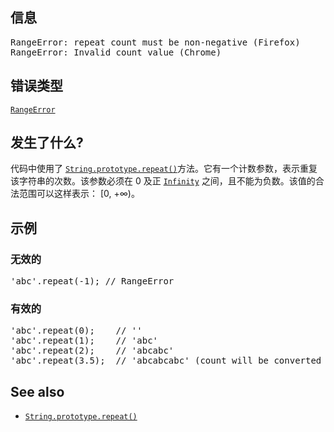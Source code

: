 ## 信息

<pre class="syntaxbox">RangeError: repeat count must be non-negative (Firefox)
RangeError: Invalid count value (Chrome)
</pre>

## 错误类型

[`RangeError`](/zh-CN/docs/Web/JavaScript/Reference/Global_Objects/RangeError "RangeError对象标明一个错误，当一个值不在其所允许的范围或者集合中。")

## 发生了什么?

代码中使用了 [`String.prototype.repeat()`](/zh-CN/docs/Web/JavaScript/Reference/Global_Objects/String/repeat "repeat() 构造并返回一个新字符串，该字符串包含被连接在一起的指定数量的字符串的副本。")方法。<span lang="zh-CN" class="short_text" id="result_box"><span>它有一个计数参数，表示重复该字符串的次数</span></span>。该参数必须在 0 及正 [`Infinity`](/zh-CN/docs/Web/JavaScript/Reference/Global_Objects/Infinity "全局属性 Infinity 是一个数值，表示无穷大。") 之间，且不能为负数。该值的合法范围可以这样表示： [0, +∞)。

## 示例

### 无效的

<pre class="brush: js example-bad">'abc'.repeat(-1); // RangeError </pre>

### 有效的

<pre class="brush: js example-good">'abc'.repeat(0);    // ''
'abc'.repeat(1);    // 'abc'
'abc'.repeat(2);    // 'abcabc'
'abc'.repeat(3.5);  // 'abcabcabc' (count will be converted to integer)
</pre>

## See also

*   [`String.prototype.repeat()`](/zh-CN/docs/Web/JavaScript/Reference/Global_Objects/String/repeat "repeat() 构造并返回一个新字符串，该字符串包含被连接在一起的指定数量的字符串的副本。")